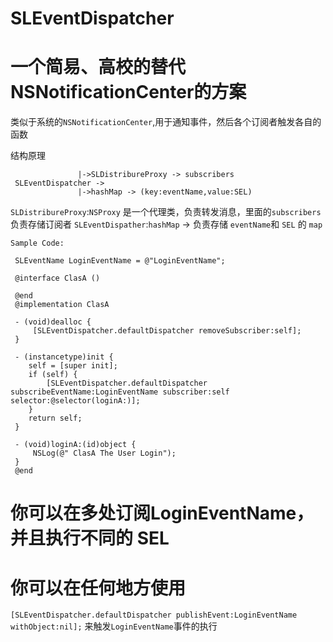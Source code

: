 # SLEventDispatcher


# 一个简易、高校的替代NSNotificationCenter的方案

类似于系统的`NSNotificationCenter`,用于通知事件，然后各个订阅者触发各自的函数

结构原理
 
                   |->SLDistribureProxy -> subscribers
     SLEventDispatcher ->
                   |->hashMap -> (key:eventName,value:SEL)   


`SLDistribureProxy`:`NSProxy` 是一个代理类，负责转发消息，里面的`subscribers`负责存储订阅者
`SLEventDispather`:`hashMap` ->  负责存储 `eventName`和 `SEL` 的 `map`

```
Sample Code:
 
 SLEventName LoginEventName = @"LoginEventName";

 @interface ClasA ()
 
 @end
 @implementation ClasA

 - (void)dealloc {
     [SLEventDispatcher.defaultDispatcher removeSubscriber:self];
 }

 - (instancetype)init {
    self = [super init];
    if (self) {
        [SLEventDispatcher.defaultDispatcher subscribeEventName:LoginEventName subscriber:self selector:@selector(loginA:)];
    }
    return self;
 }

 - (void)loginA:(id)object {
     NSLog(@" ClasA The User Login");
 }
 @end
```

 # 你可以在多处订阅LoginEventName，并且执行不同的 SEL
 
 # 你可以在任何地方使用
 `[SLEventDispatcher.defaultDispatcher publishEvent:LoginEventName withObject:nil];`
 来触发`LoginEventName`事件的执行
